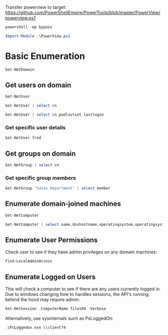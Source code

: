 Transfer powerview to target: https://github.com/PowerShellEmpire/PowerTools/blob/master/PowerView/powerview.ps1
```powershell
powershell -ep bypass
```
```powershell
Import-Module .\PowerView.ps1
```
# Basic Enumeration
```powershell
Get-NetDomain
```
## Get users on domain
```powershell
Get-NetUser
```
```powershell
Get-NetUser | select cn
```
```powershell
Get-NetUser | select cn,pwdlastset,lastlogon
```
### Get specific user details
```powershell
Get-NetUser fred
```
## Get groups on domain
```powershell
Get-NetGroup | select cn
```
### Get specific group members
```powershell
Get-NetGroup "Sales Department" | select member
```
## Enumerate domain-joined machines
```powershell
Get-NetComputer
```
```powershell
Get-NetComputer | select name,dnshostname,operatingsystem,operatingsystemversion
```
## Enumerate User Permissions
Check user to see if they have admin privileges on any domain machines:
```powershell
Find-LocalAdminAccess
```
## Enumerate Logged on Users
This will check a computer to see if there are any users currently logged in. Due to windows changing how to handles sessions, the API's running behind the hood may require admin:
```powershell
Get-NetSession -ComputerName files04 -Verbose
```
Alternatively, use sysinternals such as PsLoggedOn:
```powershell
.\PsLoggedon.exe \\client74
```
